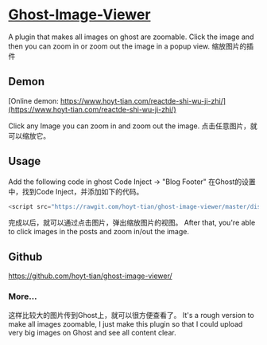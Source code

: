 # [Ghost-Image-Viewer](http://facebook.github.io/react)

A plugin that makes all images on ghost are zoomable. Click the image and then you can zoom in or zoom out the image in a popup view.
缩放图片的插件

## Demon

[Online demon: https://www.hoyt-tian.com/reactde-shi-wu-ji-zhi/](https://www.hoyt-tian.com/reactde-shi-wu-ji-zhi/)

Click any Image you can zoom in and zoom out the image.
点击任意图片，就可以缩放它。

## Usage

Add the following code in ghost Code Inject -> "Blog Footer"
在Ghost的设置中，找到Code Inject，并添加如下的代码。
```js
<script src="https://rawgit.com/hoyt-tian/ghost-image-viewer/master/dist/ghost-image-viewers.js"></script>
```
完成以后，就可以通过点击图片，弹出缩放图片的视图。
After that, you're able to click images in the posts and zoom in/out the image.

## Github

https://github.com/hoyt-tian/ghost-image-viewer/

### More…
这样比较大的图片传到Ghost上，就可以很方便查看了。
It's a rough version to make all images zoomable, I just make this plugin so that I could upload very big images on Ghost and see all content clear.